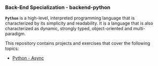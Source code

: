 ### Back-End Specialization - backend-python

**`Python`** is a high-level, interpreted programming language that is characterized by its simplicity and readability. It is a language that is also characterized as dynamic, strongly typed, object-oriented and multi-paradigm.

This repository contains projects and exercises that cover the following topics:


- [Python - Async](https://github.com/iAdamo/alx-backend-python/tree/main/0x01-python_async_function)
